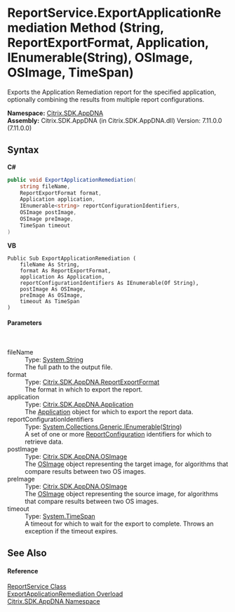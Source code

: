 # ReportService.ExportApplicationRemediation Method (String, ReportExportFormat, Application, IEnumerable(String), OSImage, OSImage, TimeSpan)
 

Exports the Application Remediation report for the specified application, optionally combining the results from multiple report configurations.

**Namespace:**&nbsp;[Citrix.SDK.AppDNA](index.md)<br />**Assembly:**&nbsp;Citrix.SDK.AppDNA (in Citrix.SDK.AppDNA.dll) Version: 7.11.0.0 (7.11.0.0)

## Syntax

**C#**
```csharp
public void ExportApplicationRemediation(
	string fileName,
	ReportExportFormat format,
	Application application,
	IEnumerable<string> reportConfigurationIdentifiers,
	OSImage postImage,
	OSImage preImage,
	TimeSpan timeout
)
```

**VB**
```vbnet
Public Sub ExportApplicationRemediation ( 
	fileName As String,
	format As ReportExportFormat,
	application As Application,
	reportConfigurationIdentifiers As IEnumerable(Of String),
	postImage As OSImage,
	preImage As OSImage,
	timeout As TimeSpan
)
```


#### Parameters
&nbsp;<dl><dt>fileName</dt><dd>Type: <a href="http://msdn2.microsoft.com/en-us/library/s1wwdcbf" target="_blank">System.String</a><br />The full path to the output file.</dd><dt>format</dt><dd>Type: <a href="e3db318a-d7d0-0cc9-b54c-cb96a06a971a">Citrix.SDK.AppDNA.ReportExportFormat</a><br />The format in which to export the report.</dd><dt>application</dt><dd>Type: <a href="1779bfff-4b29-0f26-8a09-10acdd530bbc">Citrix.SDK.AppDNA.Application</a><br />The <a href="1779bfff-4b29-0f26-8a09-10acdd530bbc">Application</a> object for which to export the report data.</dd><dt>reportConfigurationIdentifiers</dt><dd>Type: <a href="http://msdn2.microsoft.com/en-us/library/9eekhta0" target="_blank">System.Collections.Generic.IEnumerable</a>(<a href="http://msdn2.microsoft.com/en-us/library/s1wwdcbf" target="_blank">String</a>)<br />A set of one or more <a href="65f3ee4f-5129-5083-b4da-0f1e23fc3784">ReportConfiguration</a> identifiers for which to retrieve data.</dd><dt>postImage</dt><dd>Type: <a href="3392740e-a7b4-99c9-3be9-08c56344708c">Citrix.SDK.AppDNA.OSImage</a><br />The <a href="3392740e-a7b4-99c9-3be9-08c56344708c">OSImage</a> object representing the target image, for algorithms that compare results between two OS images.</dd><dt>preImage</dt><dd>Type: <a href="3392740e-a7b4-99c9-3be9-08c56344708c">Citrix.SDK.AppDNA.OSImage</a><br />The <a href="3392740e-a7b4-99c9-3be9-08c56344708c">OSImage</a> object representing the source image, for algorithms that compare results between two OS images.</dd><dt>timeout</dt><dd>Type: <a href="http://msdn2.microsoft.com/en-us/library/269ew577" target="_blank">System.TimeSpan</a><br />A timeout for which to wait for the export to complete. Throws an exception if the timeout expires.</dd></dl>

## See Also


#### Reference
<a href="9e51be1a-2f54-b974-0f38-360e4e12cb6d">ReportService Class</a><br /><a href="842ef534-b88a-39e0-8735-bf5588062a57">ExportApplicationRemediation Overload</a><br /><a href="fe2d265b-410b-8b11-1eb4-a790e0b062bf">Citrix.SDK.AppDNA Namespace</a><br />